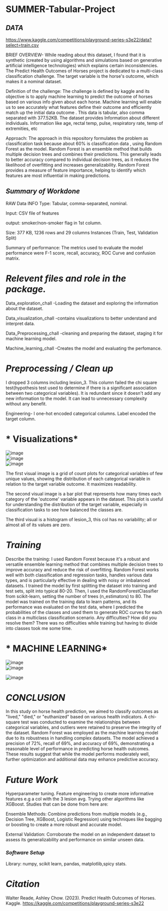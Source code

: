 # SUMMER-Tabular-Project
## *DATA*  
https://www.kaggle.com/competitions/playground-series-s3e22/data?select=train.csv  


BRIEF OVERVIEW- While reading about this dataset, I found that it is synthetic (created by using algorithms and simulations based on generative artificial intelligence technologies) which explains certain inconsistencies. The Predict Health Outcomes of Horses project is dedicated to a multi-class classification challenge. The target variable is the horse's outcome, which makes it a nominal dataset.  

Definition of the challenge: The challenge is defined by kaggle and its objective is to apply machine learning to predict the outcome of horses based on various info given about each horse. Machine learning will enable us to see accurately what features define their outcome and efficiently match up the initial data outcome . This data is tabular, also comma separated with 377.52KB. The dataset provides Information about different individuals. Information like age, rectal temp, pulse, respiratory rate, temp of extremities, etc  

Approach: The approach in this repository formulates the problem as classification task because about 60% is classification data , using Random Forest as the model. Random Forest is an ensemble method that builds multiple decision trees and combines their predictions. This generally leads to better accuracy compared to individual decision trees, as it reduces the likelihood of overfitting and increases generalizability. Random Forest provides a measure of feature importance, helping to identify which features are most influential in making predictions.  

## *Summary of Workdone*
RAW Data INFO
Type: Tabular, comma-separated, nominal.

Input: CSV file of features

output: smoker/non-smoker flag in 1st column.

Size: 377 KB, 1236 rows and 29 columns Instances (Train, Test, Validation Split)

Summary of performance: The metrics used to evaluate the model performance were F-1 score, recall, accuracy, ROC Curve and confusion matrix.

# *Relevent files and role in the package.*  

Data_exploration_chall -Loading the dataset and exploring the information about the dataset.

Data_visualization_chall -contains visualizations to better understand and interpret data.

Data_Preprocessing_chall -cleaning and preparing the dataset, staging it for machine learning model.

Machine_learning_chall -Creates the model and evaluating the perfomance.  

# *Preprocessing / Clean up*
I dropped 3 columns including lesion_3. This column failed the chi square test(hypothesis test used to determine if there is a significant association between two categorical variables). It is redundant since it doesn't add any new information to the model. It can lead to unnecessary complexity without any benefit. 

Engineering- I one-hot encoded categorical columns. Label encoded the target column.  


# * Visualizations*
![image](https://github.com/user-attachments/assets/b25aa411-7289-41b2-aa4d-88f4b8685057)  
![image](https://github.com/user-attachments/assets/6e65b89f-d48d-4995-84fc-a8cf78522986)  
![image](https://github.com/user-attachments/assets/547bc6e7-71b4-404e-b92b-b2511c1b9d1d)  

The first visual image is a grid of count plots for categorical variables of few unique values, showing the distribution of each categorical variable in relation to the target variable outcome. It maximizes readability.

The second visual image is a bar plot that represents how many times each category of the 'outcome' variable appears in the dataset. This plot is useful for understanding the distribution of the target variable, especially in classification tasks to see how balanced the classes are.  

The third visual is a histogram of lesion_3, this col has no variability; all or almost all of its values are zero. 



# *Training*
Describe the training: I used Random Forest because it's a robust and versatile ensemble learning method that combines multiple decision trees to improve accuracy and reduce the risk of overfitting. Random Forest works well with both classification and regression tasks, handles various data types, and is particularly effective in dealing with noisy or imbalanced datasets. I trained the model by first splitting the dataset into training and test sets, split into typical 80-20. Then, I used the RandomForestClassifier from scikit-learn, setting the number of trees (n_estimators) to 80. The model was trained on the training data to learn patterns, and its performance was evaluated on the test data, where I predicted the probabilities of the classes and used them to generate ROC curves for each class in a multiclass classification scenario. Any difficulties? How did you resolve them? There was no difficulties while training but having to divide into classes took me some time.


# * MACHINE LEARNING*  
![image](https://github.com/user-attachments/assets/601237a2-7898-4592-b867-4543106f2062)  
![image](https://github.com/user-attachments/assets/46650536-ed17-46f5-bf6c-0f37b7a06473)


![image](https://github.com/user-attachments/assets/7d18d7d9-3340-4f1a-9a24-62629485dc8c)


# *CONCLUSION*
In this study on horse health prediction, we aimed to classify outcomes as "lived," "died," or "euthanized" based on various health indicators. A chi-square test was conducted to examine the relationships between categorical variables, and outliers were retained to preserve the integrity of the dataset. Random Forest was employed as the machine learning model due to its robustness in handling complex datasets. The model achieved a precision of 72%, recall of 69%, and accuracy of 69%, demonstrating a reasonable level of performance in predicting horse health outcomes. These results suggest that while the model performs moderately well, further optimization and additional data may enhance predictive accuracy.  

# *Future Work*
Hyperparameter tuning.
Feature engineering to create more informative features e.g a col with the 3 lesion avg.
Trying other algorithms like XGBoost.
Studies that can be done from here are:

Ensemble Methods: Combine predictions from multiple models (e.g., Decision Tree, XGBoost, Logistic Regression) using techniques like bagging or boosting to create a more robust and accurate model.

External Validation: Corroborate the model on an independent dataset to assess its generalizability and performance on similar unseen data.

### *Software Setup*
Library: numpy, scikit learn, pandas, matplotlib,spicy stats.  



# *Citation*  
Walter Reade, Ashley Chow. (2023). Predict Health Outcomes of Horses. Kaggle. https://kaggle.com/competitions/playground-series-s3e22
